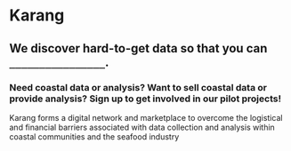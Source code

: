 # Karang

## We discover hard-to-get data so that you can `________________`.

### Need coastal data or analysis? Want to sell coastal data or provide analysis? Sign up to get involved in our pilot projects!

Karang forms a digital network and marketplace to overcome the logistical and financial barriers associated with data collection and analysis within coastal communities and the seafood industry
